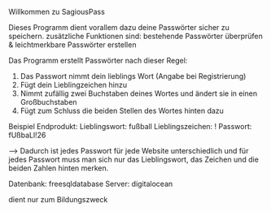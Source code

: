 Willkommen zu SagiousPass

Dieses Programm dient vorallem dazu deine Passwörter sicher zu speichern. 
zusätzliche Funktionen sind: bestehende Passwörter überprüfen & leichtmerkbare Passwörter erstellen

Das Programm erstellt Passwörter nach dieser Regel: 

1. Das Passwort nimmt dein lieblings Wort (Angabe bei Registrierung)
2. Fügt dein Lieblingzeichen hinzu 
3. Nimmt zufällig zwei Buchstaben deines Wortes und ändert sie in einen Großbuchstaben
4. Fügt zum Schluss die beiden Stellen des Wortes hinten dazu

Beispiel Endprodukt:
Lieblingswort: fußball
Lieblingszeichen: !
Passwort: fUßbaLl!26 

--> Dadurch ist jedes Passwort für jede Website unterschiedlich und für jedes Passwort muss man sich nur das Lieblingswort, das Zeichen und die beiden Zahlen hinten merken. 

Datenbank: freesqldatabase
Server: digitalocean


dient nur zum Bildungszweck 